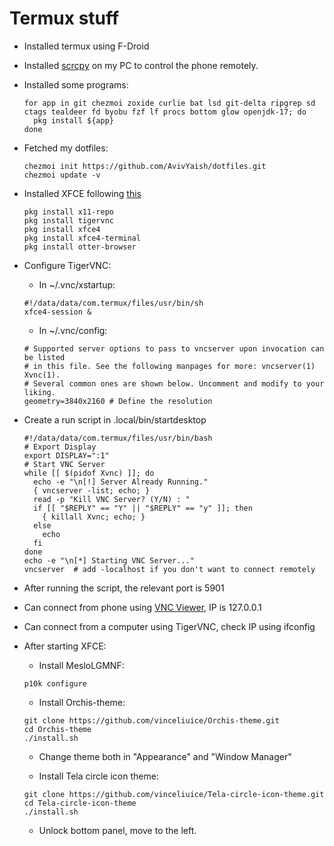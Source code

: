 # Termux stuff

- Installed termux using F-Droid
- Installed [scrcpy](https://github.com/Genymobile/scrcpy) on my PC to control
  the phone remotely.
- Installed some programs:

  ```Shell
  for app in git chezmoi zoxide curlie bat lsd git-delta ripgrep sd ctags tealdeer fd byobu fzf lf procs bottom glow openjdk-17; do
    pkg install ${app}
  done
  ```

- Fetched my dotfiles:

  ```Shell
  chezmoi init https://github.com/AvivYaish/dotfiles.git
  chezmoi update -v
  ```

- Installed XFCE following [this](https://wiki.termux.com/wiki/Graphical_Environment)

  ```Shell
  pkg install x11-repo
  pkg install tigervnc
  pkg install xfce4
  pkg install xfce4-terminal
  pkg install otter-browser
  ```

- Configure TigerVNC:
  - In ~/.vnc/xstartup:

  ```Shell
  #!/data/data/com.termux/files/usr/bin/sh
  xfce4-session &
  ```

  - In ~/.vnc/config:

  ```Shell
  # Supported server options to pass to vncserver upon invocation can be listed
  # in this file. See the following manpages for more: vncserver(1) Xvnc(1).
  # Several common ones are shown below. Uncomment and modify to your liking.
  geometry=3840x2160 # Define the resolution
  ```

- Create a run script in .local/bin/startdesktop

  ```Shell
  #!/data/data/com.termux/files/usr/bin/bash
  # Export Display
  export DISPLAY=":1"
  # Start VNC Server
  while [[ $(pidof Xvnc) ]]; do
    echo -e "\n[!] Server Already Running."
    { vncserver -list; echo; }
    read -p "Kill VNC Server? (Y/N) : "
    if [[ "$REPLY" == "Y" || "$REPLY" == "y" ]]; then
      { killall Xvnc; echo; }
    else
      echo
    fi
  done
  echo -e "\n[*] Starting VNC Server..."
  vncserver  # add -localhost if you don't want to connect remotely
  ```

- After running the script, the relevant port is 5901
- Can connect from phone using [VNC Viewer](https://play.google.com/store/apps/details?id=com.realvnc.viewer.android), IP is 127.0.0.1
- Can connect from a computer using TigerVNC, check IP using ifconfig
- After starting XFCE:
  - Install MesloLGMNF:

  ```Shell
  p10k configure
  ```

  - Install Orchis-theme:

  ```Shell
  git clone https://github.com/vinceliuice/Orchis-theme.git
  cd Orchis-theme
  ./install.sh
  ```

  - Change theme both in "Appearance" and "Window Manager"

  - Install Tela circle icon theme:

  ```Shell
  git clone https://github.com/vinceliuice/Tela-circle-icon-theme.git
  cd Tela-circle-icon-theme
  ./install.sh
  ```

  - Unlock bottom panel, move to the left.
